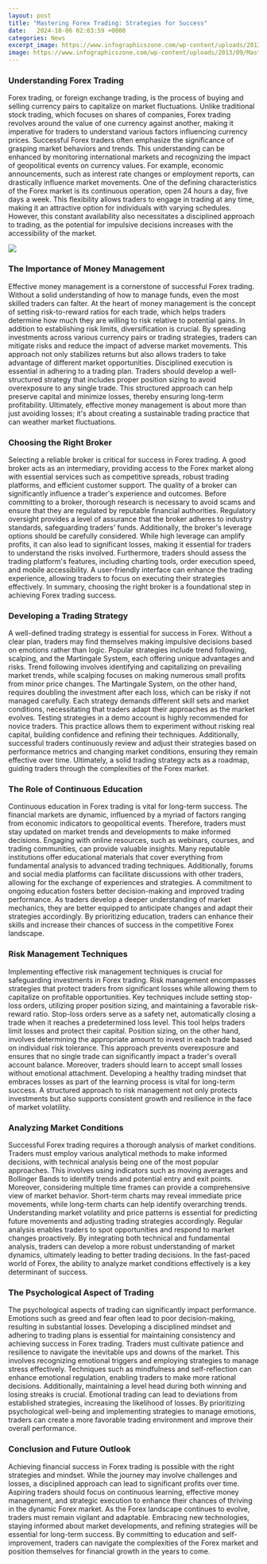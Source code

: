 ```yaml
---
layout: post
title: "Mastering Forex Trading: Strategies for Success"
date:   2024-10-06 02:03:59 +0000
categories: News
excerpt_image: https://www.infographicszone.com/wp-content/uploads/2013/09/Master-Forex-Trading.jpg
image: https://www.infographicszone.com/wp-content/uploads/2013/09/Master-Forex-Trading.jpg
---
```


### Understanding Forex Trading
Forex trading, or foreign exchange trading, is the process of buying and selling currency pairs to capitalize on market fluctuations. Unlike traditional stock trading, which focuses on shares of companies, Forex trading revolves around the value of one currency against another, making it imperative for traders to understand various factors influencing currency prices. 
Successful Forex traders often emphasize the significance of grasping market behaviors and trends. This understanding can be enhanced by monitoring international markets and recognizing the impact of geopolitical events on currency values. For example, economic announcements, such as interest rate changes or employment reports, can drastically influence market movements. 
One of the defining characteristics of the Forex market is its continuous operation, open 24 hours a day, five days a week. This flexibility allows traders to engage in trading at any time, making it an attractive option for individuals with varying schedules. However, this constant availability also necessitates a disciplined approach to trading, as the potential for impulsive decisions increases with the accessibility of the market.

![](https://www.infographicszone.com/wp-content/uploads/2013/09/Master-Forex-Trading.jpg)
### The Importance of Money Management
Effective money management is a cornerstone of successful Forex trading. Without a solid understanding of how to manage funds, even the most skilled traders can falter. At the heart of money management is the concept of setting risk-to-reward ratios for each trade, which helps traders determine how much they are willing to risk relative to potential gains.
In addition to establishing risk limits, diversification is crucial. By spreading investments across various currency pairs or trading strategies, traders can mitigate risks and reduce the impact of adverse market movements. This approach not only stabilizes returns but also allows traders to take advantage of different market opportunities.
Disciplined execution is essential in adhering to a trading plan. Traders should develop a well-structured strategy that includes proper position sizing to avoid overexposure to any single trade. This structured approach can help preserve capital and minimize losses, thereby ensuring long-term profitability. Ultimately, effective money management is about more than just avoiding losses; it's about creating a sustainable trading practice that can weather market fluctuations.
### Choosing the Right Broker
Selecting a reliable broker is critical for success in Forex trading. A good broker acts as an intermediary, providing access to the Forex market along with essential services such as competitive spreads, robust trading platforms, and efficient customer support. The quality of a broker can significantly influence a trader's experience and outcomes.
Before committing to a broker, thorough research is necessary to avoid scams and ensure that they are regulated by reputable financial authorities. Regulatory oversight provides a level of assurance that the broker adheres to industry standards, safeguarding traders' funds. Additionally, the broker's leverage options should be carefully considered. While high leverage can amplify profits, it can also lead to significant losses, making it essential for traders to understand the risks involved.
Furthermore, traders should assess the trading platform's features, including charting tools, order execution speed, and mobile accessibility. A user-friendly interface can enhance the trading experience, allowing traders to focus on executing their strategies effectively. In summary, choosing the right broker is a foundational step in achieving Forex trading success.
### Developing a Trading Strategy
A well-defined trading strategy is essential for success in Forex. Without a clear plan, traders may find themselves making impulsive decisions based on emotions rather than logic. Popular strategies include trend following, scalping, and the Martingale System, each offering unique advantages and risks.
Trend following involves identifying and capitalizing on prevailing market trends, while scalping focuses on making numerous small profits from minor price changes. The Martingale System, on the other hand, requires doubling the investment after each loss, which can be risky if not managed carefully. Each strategy demands different skill sets and market conditions, necessitating that traders adapt their approaches as the market evolves.
Testing strategies in a demo account is highly recommended for novice traders. This practice allows them to experiment without risking real capital, building confidence and refining their techniques. Additionally, successful traders continuously review and adjust their strategies based on performance metrics and changing market conditions, ensuring they remain effective over time. Ultimately, a solid trading strategy acts as a roadmap, guiding traders through the complexities of the Forex market.
### The Role of Continuous Education
Continuous education in Forex trading is vital for long-term success. The financial markets are dynamic, influenced by a myriad of factors ranging from economic indicators to geopolitical events. Therefore, traders must stay updated on market trends and developments to make informed decisions.
Engaging with online resources, such as webinars, courses, and trading communities, can provide valuable insights. Many reputable institutions offer educational materials that cover everything from fundamental analysis to advanced trading techniques. Additionally, forums and social media platforms can facilitate discussions with other traders, allowing for the exchange of experiences and strategies.
A commitment to ongoing education fosters better decision-making and improved trading performance. As traders develop a deeper understanding of market mechanics, they are better equipped to anticipate changes and adapt their strategies accordingly. By prioritizing education, traders can enhance their skills and increase their chances of success in the competitive Forex landscape.
### Risk Management Techniques
Implementing effective risk management techniques is crucial for safeguarding investments in Forex trading. Risk management encompasses strategies that protect traders from significant losses while allowing them to capitalize on profitable opportunities. Key techniques include setting stop-loss orders, utilizing proper position sizing, and maintaining a favorable risk-reward ratio.
Stop-loss orders serve as a safety net, automatically closing a trade when it reaches a predetermined loss level. This tool helps traders limit losses and protect their capital. Position sizing, on the other hand, involves determining the appropriate amount to invest in each trade based on individual risk tolerance. This approach prevents overexposure and ensures that no single trade can significantly impact a trader's overall account balance.
Moreover, traders should learn to accept small losses without emotional attachment. Developing a healthy trading mindset that embraces losses as part of the learning process is vital for long-term success. A structured approach to risk management not only protects investments but also supports consistent growth and resilience in the face of market volatility.
### Analyzing Market Conditions
Successful Forex trading requires a thorough analysis of market conditions. Traders must employ various analytical methods to make informed decisions, with technical analysis being one of the most popular approaches. This involves using indicators such as moving averages and Bollinger Bands to identify trends and potential entry and exit points.
Moreover, considering multiple time frames can provide a comprehensive view of market behavior. Short-term charts may reveal immediate price movements, while long-term charts can help identify overarching trends. Understanding market volatility and price patterns is essential for predicting future movements and adjusting trading strategies accordingly.
Regular analysis enables traders to spot opportunities and respond to market changes proactively. By integrating both technical and fundamental analysis, traders can develop a more robust understanding of market dynamics, ultimately leading to better trading decisions. In the fast-paced world of Forex, the ability to analyze market conditions effectively is a key determinant of success.
### The Psychological Aspect of Trading
The psychological aspects of trading can significantly impact performance. Emotions such as greed and fear often lead to poor decision-making, resulting in substantial losses. Developing a disciplined mindset and adhering to trading plans is essential for maintaining consistency and achieving success in Forex trading.
Traders must cultivate patience and resilience to navigate the inevitable ups and downs of the market. This involves recognizing emotional triggers and employing strategies to manage stress effectively. Techniques such as mindfulness and self-reflection can enhance emotional regulation, enabling traders to make more rational decisions.
Additionally, maintaining a level head during both winning and losing streaks is crucial. Emotional trading can lead to deviations from established strategies, increasing the likelihood of losses. By prioritizing psychological well-being and implementing strategies to manage emotions, traders can create a more favorable trading environment and improve their overall performance.
### Conclusion and Future Outlook
Achieving financial success in Forex trading is possible with the right strategies and mindset. While the journey may involve challenges and losses, a disciplined approach can lead to significant profits over time. Aspiring traders should focus on continuous learning, effective money management, and strategic execution to enhance their chances of thriving in the dynamic Forex market.
As the Forex landscape continues to evolve, traders must remain vigilant and adaptable. Embracing new technologies, staying informed about market developments, and refining strategies will be essential for long-term success. By committing to education and self-improvement, traders can navigate the complexities of the Forex market and position themselves for financial growth in the years to come.